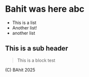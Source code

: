 
# Bahit was here abc

- This is a list
- Another list!
- another list
## This is a sub header

> This is a block test


(C) BAhit 2025
